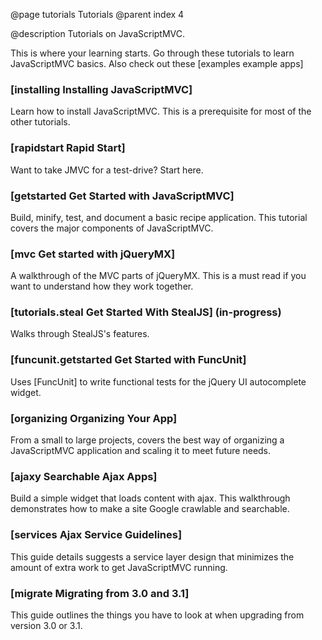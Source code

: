 @page tutorials Tutorials
@parent index 4

@description Tutorials on JavaScriptMVC.

This is where your learning starts. Go through these tutorials to learn JavaScriptMVC basics. Also check out these [examples example apps]

### [installing Installing JavaScriptMVC]

Learn how to install JavaScriptMVC.  This is a prerequisite 
for most of the other tutorials.

### [rapidstart Rapid Start]

Want to take JMVC for a test-drive?  Start here.

### [getstarted Get Started with JavaScriptMVC]

Build, minify, test, and document a basic recipe application.  This tutorial
covers the major components of JavaScriptMVC.

### [mvc Get started with jQueryMX]

A walkthrough of the MVC parts of jQueryMX.  This is a must read if you 
want to understand how they work together.

### [tutorials.steal Get Started With StealJS] (in-progress)

Walks through StealJS's features.

### [funcunit.getstarted Get Started with FuncUnit]

Uses [FuncUnit] to write functional tests for the jQuery UI 
autocomplete widget.

### [organizing Organizing Your App]

From a small to large projects, 
covers the best way of organizing a JavaScriptMVC application and
scaling it to meet future needs.

### [ajaxy Searchable Ajax Apps]

Build a simple widget 
that loads content with ajax.  This walkthrough demonstrates how to make
a site Google crawlable and searchable.

### [services Ajax Service Guidelines]

This guide details suggests a service layer design that minimizes the amount of extra work to get JavaScriptMVC running.

### [migrate Migrating from 3.0 and 3.1]

This guide outlines the things you have to look at when upgrading from version 3.0 or 3.1.